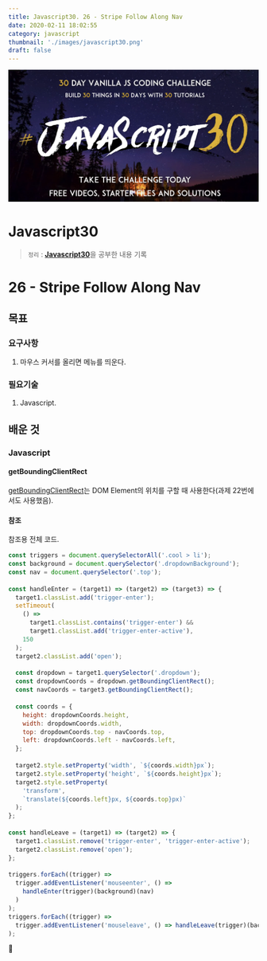 ```yaml
---
title: Javascript30. 26 - Stripe Follow Along Nav
date: 2020-02-11 18:02:55
category: javascript
thumbnail: './images/javascript30.png'
draft: false
---
```


![](./images/javascript30.png)

# Javascript30

> `정리` : [**Javascript30**](https://javascript30.com)을 공부한 내용 기록

# 26 - Stripe Follow Along Nav

## 목표

### 요구사항

1. 마우스 커서를 올리면 메뉴를 띄운다.

### 필요기술

1. Javascript.

## 배운 것

### Javascript

#### getBoundingClientRect

[getBoundingClientRect](https://developer.mozilla.org/en-US/docs/Web/API/Element/getBoundingClientRect)는 DOM Element의 위치를 구할 때 사용한다(과제 22번에서도 사용했음).

#### 참조

참조용 전체 코드.

```js
const triggers = document.querySelectorAll('.cool > li');
const background = document.querySelector('.dropdownBackground');
const nav = document.querySelector('.top');

const handleEnter = (target1) => (target2) => (target3) => {
  target1.classList.add('trigger-enter');
  setTimeout(
    () =>
      target1.classList.contains('trigger-enter') &&
      target1.classList.add('trigger-enter-active'),
    150
  );
  target2.classList.add('open');

  const dropdown = target1.querySelector('.dropdown');
  const dropdownCoords = dropdown.getBoundingClientRect();
  const navCoords = target3.getBoundingClientRect();

  const coords = {
    height: dropdownCoords.height,
    width: dropdownCoords.width,
    top: dropdownCoords.top - navCoords.top,
    left: dropdownCoords.left - navCoords.left,
  };

  target2.style.setProperty('width', `${coords.width}px`);
  target2.style.setProperty('height', `${coords.height}px`);
  target2.style.setProperty(
    'transform',
    `translate(${coords.left}px, ${coords.top}px)`
  );
};

const handleLeave = (target1) => (target2) => {
  target1.classList.remove('trigger-enter', 'trigger-enter-active');
  target2.classList.remove('open');
};

triggers.forEach((trigger) =>
  trigger.addEventListener('mouseenter', () =>
    handleEnter(trigger)(background)(nav)
  )
);
triggers.forEach((trigger) =>
  trigger.addEventListener('mouseleave', () => handleLeave(trigger)(background))
);
```

👋
